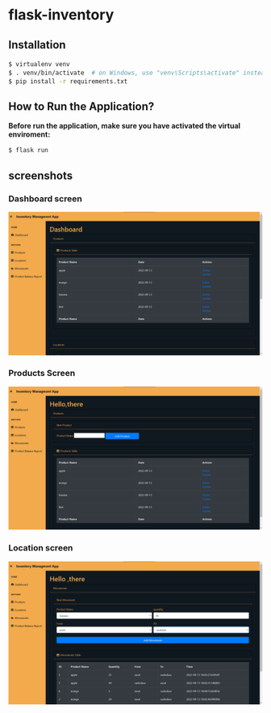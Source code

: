 # flask-inventory

## Installation

```bash
$ virtualenv venv
$ . venv/bin/activate  # on Windows, use "venv\Scripts\activate" instead
$ pip install -r requirements.txt
```
## How to Run the Application?

**Before run the application, make sure you have activated the virtual enviroment:**

```bash
$ flask run
```


## screenshots

### Dashboard screen
![ss1](https://github.com/sashank002/flask-inventory/blob/main/flask-inventory-app-main/screenshot/s1.png)

### Products Screen
![ss2](https://github.com/sashank002/flask-inventory/blob/main/flask-inventory-app-main/screenshot/s2.png)

### Location screen
![ss3](https://github.com/sashank002/flask-inventory/blob/main/flask-inventory-app-main/screenshot/s3.png)
